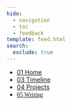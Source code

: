 ```yaml
---
hide:
  - navigation
  - toc
  - feedback
template: feed.html
search:
  exclude: true
---
```


<head>
  <meta charset="UTF-8">
  <meta name="viewport" content="width=device-width, initial-scale=1.0">
  <title>Teddy Warner</title>
  <script src="https://kit.fontawesome.com/79ff35ecec.js" crossorigin="anonymous"></script>
  <link rel="stylesheet" href="../assets/css/about.css">
</head>

<nav class="main-navigation">
    <ul>
      <li><a class="home" href="http://teddywarner.com"><span class="navnum">01</span> Home</a></li>
      <li><a class="proj" href="http://teddywarner.com/time/"><span class="navnum">03</span> Timeline</a></li>
      <li><a class="mach" href="http://teddywarner.com/proj/"><span class="navnum">04</span> Projects</a></li>
      <li><a class="fab" href="http://teddywarner.com/writ/" style="font-family: 'Fira Sans';"><span class="navnum">05</span> Writing</a></li>
    </ul>
</nav>

<body>
  <main data-scroll-container>
  <div class="content">
   <section style="height:3em;">
    <h1></h1>
   </section>
  </div>
  </main>
  <script src="https://cdnjs.cloudflare.com/ajax/libs/jquery/3.3.1/jquery.min.js"></script>
  <script src="https://cdn.jsdelivr.net/npm/locomotive-scroll@4.1.4/dist/locomotive-scroll.min.js"></script>
  <script src="https://cdn.jsdelivr.net/npm/typed.js@2.0.12"></script>
  <script src="../../assets/js/feed.js"></script>
</body>
</html>
